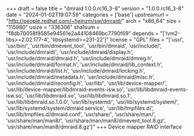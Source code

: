 +++
draft = false
title = "dmraid 1.0.0.rc16_3-8"
version = "1.0.0.rc16_3-8"
date = "2024-01-02T19:07:59"
categories = ['base']
upstreamurl = "http://people.redhat.com/~heinzm/sw/dmraid/"
arch = "x86_64"
size = "115980"
usize = "336306"
sha1sum = "f8db70058f8585e94561e2a44108469bc7790f69"
depends = "['lvm2-libs>=2.02.177-4', 'libsystemd>=231-22']"
license = "GPL"
files = "['usr/', 'usr/bin/', 'usr/bin/dmevent_tool', 'usr/bin/dmraid', 'usr/include/', 'usr/include/dmraid/', 'usr/include/dmraid/display.h', 'usr/include/dmraid/dmraid.h', 'usr/include/dmraid/dmreg.h', 'usr/include/dmraid/format.h', 'usr/include/dmraid/lib_context.h', 'usr/include/dmraid/list.h', 'usr/include/dmraid/locking.h', 'usr/include/dmraid/metadata.h', 'usr/include/dmraid/misc.h', 'usr/include/dmraid/reconfig.h', 'usr/lib/', 'usr/lib/device-mapper/', 'usr/lib/device-mapper/libdmraid-events-isw.so', 'usr/lib/libdmraid-events-isw.so', 'usr/lib/libdmraid.so', 'usr/lib/libdmraid.so.1', 'usr/lib/libdmraid.so.1.0.0', 'usr/lib/systemd/', 'usr/lib/systemd/system/', 'usr/lib/systemd/system/dmraid.service', 'usr/lib/tmpfiles.d/', 'usr/lib/tmpfiles.d/dmraid.conf', 'usr/share/', 'usr/share/man/', 'usr/share/man/man8/', 'usr/share/man/man8/dmevent_tool.8.gz', 'usr/share/man/man8/dmraid.8.gz']"
+++
Device mapper RAID interface